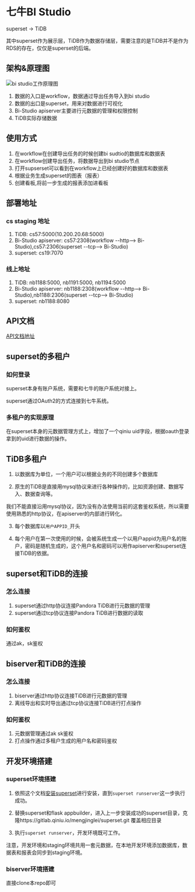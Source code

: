 # 七牛BI Studio

superset -> TiDB

其中superset作为展示层，TiDB作为数据存储层，需要注意的是TiDB并不是作为RDS的存在，仅仅是superset的后端。

## 架构&原理图

![bi studio工作原理图](https://pandora-kibana.qiniu.com/report-arch.png)

1. 数据的入口是workflow，数据通过导出任务导入到bi studio
2. 数据的出口是superset，用来对数据进行可视化
3. Bi-Studio apiserver主要进行元数据的管理和权限控制
4. TiDB实际存储数据

## 使用方式

1. 在workflow在创建导出任务的时候创建bi sudtio的数据库和数据表
2. 在workflow创建导出任务，将数据导出到bi studio节点
3. 打开supserset可以看到在workflow上已经创建好的数据库和数据表
4. 根据业务生成superset的图表（报表）
5. 创建看板,将前一步生成的报表添加进看板

## 部署地址

### cs staging 地址

1. TiDB: cs57:5000(10.200.20.68:5000)
2. Bi-Studio apiserver: cs57:2308(workflow --http--> Bi-Studio),cs57:2306(superset --tcp--> Bi-Studio)
3. superset: cs19:7070

### 线上地址

1. TiDB: nb1188:5000, nb1191:5000, nb1194:5000
2. Bi-Studio apiserver: nb1188:2308(workflow --http--> Bi-Studio),nb1188:2306(superset --tcp--> Bi-Studio)
3. superset: nb1188:8080

## API文档

[API文档地址](https://github.com/qbox/report/blob/develop/TiDB/API-SPEC.md)

## superset的多租户

### 如何登录

superset本身有账户系统，需要和七牛的账户系统对接上。

superset通过OAuth2的方式连接到七牛系统。

### 多租户的实现原理

在superset本身的元数据管理方式上，增加了一个qiniu uid字段，根据oauth登录拿到的uid进行数据的操作。

## TiDB多租户

1. 以数据库为单位，一个用户可以根据业务的不同创建多个数据库

2. 原生的TiDB是直接用mysql协议来进行各种操作的，比如资源创建、数据写入、数据查询等。

我们不能直接沿用mysql协议，因为没有办法使用当前的这套鉴权系统，所以需要使用熟悉的http协议，在apiserver的内部进行转化。

3. 每个数据库以`用户APPID_`开头

4. 每个用户在第一次使用的时候，会被系统生成一个以用户appid为用户名的账户，密码是随机生成的，这个用户名和密码可以用作apiserver和superset连接TiDB的依据。


## superset和TiDB的连接

### 怎么连接

1. superset通过http协议连接Pandora TiDB进行元数据的管理
2. superset通过tcp协议连接Pandora TiDB进行数据的读取

### 如何鉴权

通过ak，sk鉴权

## biserver和TiDB的连接

### 怎么连接

1. biserver通过http协议连接TiDB进行元数据的管理
2. 离线导出和实时导出通过tcp协议连接TiDB进行打点操作

### 如何鉴权

1. 元数据管理通过ak sk鉴权
2. 打点操作通过多租户生成的用户名和密码鉴权


## 开发环境搭建

### superset环境搭建

1. 依照这个文档[安装superset](https://superset.incubator.apache.org/installation.html)进行安装，直到`superset runserver`这一步执行成功。

2. 替换superset和flask appbuilder，进入上一步安装成功的superset目录，克隆https://gitlab.qiniu.io/mengjinglei/superset.git 覆盖相应目录

3. 执行`superset runserver`，开发环境既可工作。

注意，开发环境和staging环境共用一套元数据，在本地开发环境添加数据库，数据表和报表会同步到staging环境。

### biserver环境搭建

直接clone本repo即可